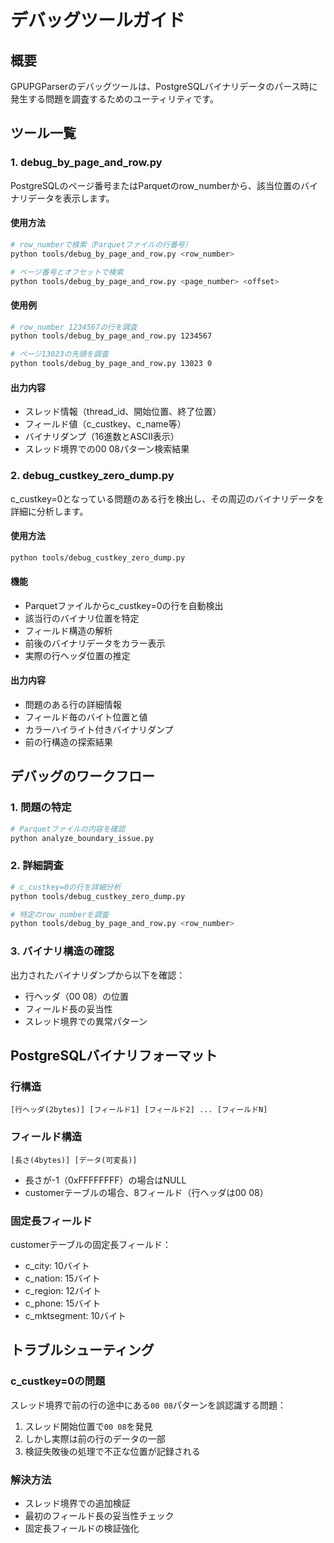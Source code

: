 # デバッグツールガイド

## 概要

GPUPGParserのデバッグツールは、PostgreSQLバイナリデータのパース時に発生する問題を調査するためのユーティリティです。

## ツール一覧

### 1. debug_by_page_and_row.py

PostgreSQLのページ番号またはParquetのrow_numberから、該当位置のバイナリデータを表示します。

#### 使用方法

```bash
# row_numberで検索（Parquetファイルの行番号）
python tools/debug_by_page_and_row.py <row_number>

# ページ番号とオフセットで検索
python tools/debug_by_page_and_row.py <page_number> <offset>
```

#### 使用例

```bash
# row_number 1234567の行を調査
python tools/debug_by_page_and_row.py 1234567

# ページ13023の先頭を調査
python tools/debug_by_page_and_row.py 13023 0
```

#### 出力内容

- スレッド情報（thread_id、開始位置、終了位置）
- フィールド値（c_custkey、c_name等）
- バイナリダンプ（16進数とASCII表示）
- スレッド境界での00 08パターン検索結果

### 2. debug_custkey_zero_dump.py

c_custkey=0となっている問題のある行を検出し、その周辺のバイナリデータを詳細に分析します。

#### 使用方法

```bash
python tools/debug_custkey_zero_dump.py
```

#### 機能

- Parquetファイルからc_custkey=0の行を自動検出
- 該当行のバイナリ位置を特定
- フィールド構造の解析
- 前後のバイナリデータをカラー表示
- 実際の行ヘッダ位置の推定

#### 出力内容

- 問題のある行の詳細情報
- フィールド毎のバイト位置と値
- カラーハイライト付きバイナリダンプ
- 前の行構造の探索結果

## デバッグのワークフロー

### 1. 問題の特定

```bash
# Parquetファイルの内容を確認
python analyze_boundary_issue.py
```

### 2. 詳細調査

```bash
# c_custkey=0の行を詳細分析
python tools/debug_custkey_zero_dump.py

# 特定のrow_numberを調査
python tools/debug_by_page_and_row.py <row_number>
```

### 3. バイナリ構造の確認

出力されたバイナリダンプから以下を確認：
- 行ヘッダ（00 08）の位置
- フィールド長の妥当性
- スレッド境界での異常パターン

## PostgreSQLバイナリフォーマット

### 行構造
```
[行ヘッダ(2bytes)] [フィールド1] [フィールド2] ... [フィールドN]
```

### フィールド構造
```
[長さ(4bytes)] [データ(可変長)]
```

- 長さが-1（0xFFFFFFFF）の場合はNULL
- customerテーブルの場合、8フィールド（行ヘッダは00 08）

### 固定長フィールド

customerテーブルの固定長フィールド：
- c_city: 10バイト
- c_nation: 15バイト
- c_region: 12バイト
- c_phone: 15バイト
- c_mktsegment: 10バイト

## トラブルシューティング

### c_custkey=0の問題

スレッド境界で前の行の途中にある`00 08`パターンを誤認識する問題：

1. スレッド開始位置で`00 08`を発見
2. しかし実際は前の行のデータの一部
3. 検証失敗後の処理で不正な位置が記録される

### 解決方法

- スレッド境界での追加検証
- 最初のフィールド長の妥当性チェック
- 固定長フィールドの検証強化